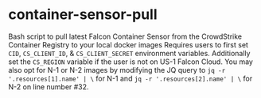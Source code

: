# container-sensor-pull
Bash script to pull latest Falcon Container Sensor from the CrowdStrike Container Registry to your local docker images
Requires users to first set `CID`, `CS_CLIENT_ID`, & `CS_CLIENT_SECRET` environment variables. Additionally set the `CS_REGION` variable if the user is not on US-1 Falcon Cloud.
You may also opt for N-1 or N-2 images by modifying the JQ query to `jq -r '.resources[1].name' | \` for N-1 and `jq -r '.resources[2].name' | \` for N-2 on line number #32.